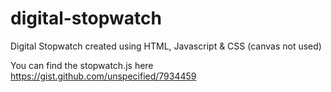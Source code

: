 digital-stopwatch
=================

Digital Stopwatch created using HTML, Javascript &amp; CSS (canvas not used)

You can find the stopwatch.js here https://gist.github.com/unspecified/7934459
